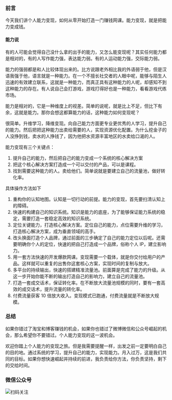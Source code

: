 ### 前言

今天我们讲个人能力变现，如何从零开始打造一门赚钱网课。能力变现，就是把能力变成钱。

#### 能力说

有的人可能会觉得自己没什么拿的出手的能力，又怎么能变现呢？其实任何能力都是相对的，有的人写作能力强，表达能力弱。有的人运动能力强，交际能力弱。

能力的强弱都是和人比较体现出来的。比方说跟老外相比我的外语弱于他，但是汉语我强于他，语言就是一种能力。在一个不擅长社交者的人眼中呢，能够与陌生人迅速的有效建立联系，这就是一种能力，而真正具有这种能力的人呢，却感知不到这种能力的存在。有人说自己会打游戏，游戏打得好也是一种能力，看看游戏代练市场。

能力是相对的，它是一种维度上的视差。简单的说呢，就是比上不足，但比下有余，这就是能力。那你会想这都算能力的话，这种能力如何变现呢？

很简单。升维学习，降维变现。向自己能力方面更专业更优秀的人学习，提升自己的能力。然后把把这种能力出卖给需要的人，实现资源优化配置。为什么挖金子的人没挣到钱，卖水的人挣钱了，因为他把水资源丰富地区的水卖给口渴的人。

能力变现有三个关键点：
1. 提升自己的能力，然后把自己的能力变成一个系统的核心解决方案
2. 把这个核心解决方案打造成一个可以交付的产品，可以是课程。
3. 找到需要这种能力的人。卖给他们。简单说就是要建立自己的流量池，做好转化率。

具体操作方法如下

1. 重构你的认知地图。认知是一切行动的前提。能力的变现，首先要扫清认知上的障碍。
2. 快速的构建自己的知识系统。知识是能力的底座，为了能够保证能力系统的稳定，需要打造一套稳定高效的知识系统。
3. 定位关键能力，打造核心解决方案。定位自己的能力，点位需要升维的学习，打造核心解决方案，成为垂直领域的高手。
4. 改头换面打造个人品牌，通过前面的三步确定了自己的能力定位以后呢。还需要明确你个人的定位，快速的把自己打造成一个品牌，俗称个人 IP，建立影响力。
5. 用一套方法快速的开发爆款网课。变现需要一个载体，就是你交付给用户的产品。这样就可以重复的出售你这套核心方案，实现时间的复制与放大。
6. 多平台的持续输出，快速的搭建精准流量池。前面算是完成了能力的升级。从这一步开始你能不断的输出打造自己的影响力，建立自己的流量池。
7. 打造一套成交话术，保证转化率。在不断放大流量池规模的同时，要有一套高效的成交话术，提升流量的转化率。
8. 付费流量获客 10 倍放大收入。变现模式已跑通，付费流量就是不断放大规模。

### 总结

如果你错过了淘宝和博客赚钱的机会，如果你也错过了微博微信和公众号崛起的机会，那么希望你不要错过。个人能力变现的这一波机会。

欢迎你踏上个人能力的变现之旅。但是我需要提醒一样，出发之前一定要明白自己的目的地。通过系统的学习，提升自己的能力，实现能力。月入过万，这是我们共同的目标。如果你想快速崛起并持续的前进，我负责给你方法，你负责坚持，剩下的交给时间。

### 微信公众号

![扫码关注](https://tvax4.sinaimg.cn/large/a616b9a4gy1grl9d1rdpvj2076076wey.jpg)
